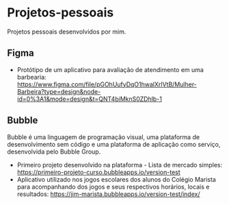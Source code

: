 # Projetos-pessoais
Projetos pessoais desenvolvidos por mim.

## Figma
- Protótipo de um aplicativo para avaliação de atendimento em uma barbearia: https://www.figma.com/file/pGOhUufyDqO1hwalXrlVtB/Mulher-Barbeira?type=design&node-id=0%3A1&mode=design&t=QNT4biMknS0ZDhlb-1

## Bubble
Bubble é uma linguagem de programação visual, uma plataforma de desenvolvimento sem código e uma plataforma de aplicação como serviço, desenvolvida pelo Bubble Group.
- Primeiro projeto desenvolvido na plataforma - Lista de mercado simples: https://primeiro-projeto-curso.bubbleapps.io/version-test
- Aplicativo utilizado nos jogos escolares dos alunos do Colégio Marista para acompanhando dos jogos e seus respectivos horários, locais e resultados: https://jim-marista.bubbleapps.io/version-test/index/

